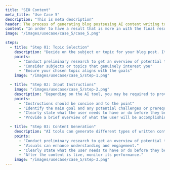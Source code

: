 ```yaml
---
title: "SEO Content"
meta_title: "Use Case 5"
description: "This is meta description"
header: The process of generating blog postsusing AI content writing tools
content: "In order to have a result that is more in with the final result, the graphic designers designers or typographers report the"
image: "/images/usecase/case_5/case_5.png"

steps:
  - title: "Step 01: Topic Selection"
    description: "Decide on the subject or topic for your blog post. It could be a specific question, a trending industry topic, a 'how-to' guide, or any other relevant subject that aligns with your audience's interests. Determine the purpose of your writing. Are you working on a blog post, an article, an email, or a creative piece? Clearly define your goal to guide the AI tool effectively. Research and choose a suitable writing AI tool."
    points:
      - "Conduct preliminary research to get an overview of potential topics"
      - "Consider subjects or topics that genuinely interest you"
      - "Ensure your chosen topic aligns with the goals"
    image: "/images/usecase/case_5/step-1.png"

  - title: "Step 02: Input Instructions"
    image: "/images/usecase/case_5/step-2.png"
    description: "Depending on the AI tool, you may be required to provide an input or a prompt. This can be a paragraph, a sentence, or even a single word related to the topic you want to write about. Some AI tools also allow you to specify the desired tone or style. Once you've provided the input, the AI tool will process it and generate suggestions or content. It may provide alternative phrasings, grammar corrections."
    points:
      - "Instructions should be concise and to the point"
      - "Identify the main goal and any potential challenges or prerequisites."
      - "Clearly state what the user needs to have or do before they begin."
      - "Provide a brief overview of what the user will be accomplishing in this step"

  - title: "Step 03: Content Generation"
    description: "AI tools can generate different types of written content, including articles, blog posts, product descriptions."
    points:
      - "Conduct preliminary research to get an overview of potential topics"
      - "Visuals can enhance understanding and engagement."
      - "Clearly state what the user needs to have or do before they begin."
      - "After the content is live, monitor its performance."
    image: "/images/usecase/case_5/step-3.png"
---
```

